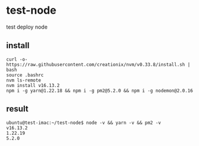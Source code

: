 # test-node
test deploy node

## install

````
curl -o- https://raw.githubusercontent.com/creationix/nvm/v0.33.8/install.sh | bash
source .bashrc
nvm ls-remote
nvm install v16.13.2
npm i -g yarn@1.22.18 && npm i -g pm2@5.2.0 && npm i -g nodemon@2.0.16
````


## result

````
ubuntu@test-imac:~/test-node$ node -v && yarn -v && pm2 -v
v16.13.2
1.22.19
5.2.0
````
